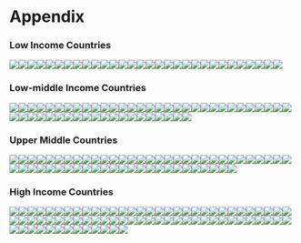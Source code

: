 Appendix
================

### Low Income Countries

![](appendix_files/figure-markdown_github/low-1.png)![](appendix_files/figure-markdown_github/low-2.png)![](appendix_files/figure-markdown_github/low-3.png)![](appendix_files/figure-markdown_github/low-4.png)![](appendix_files/figure-markdown_github/low-5.png)![](appendix_files/figure-markdown_github/low-6.png)![](appendix_files/figure-markdown_github/low-7.png)![](appendix_files/figure-markdown_github/low-8.png)![](appendix_files/figure-markdown_github/low-9.png)![](appendix_files/figure-markdown_github/low-10.png)![](appendix_files/figure-markdown_github/low-11.png)![](appendix_files/figure-markdown_github/low-12.png)![](appendix_files/figure-markdown_github/low-13.png)![](appendix_files/figure-markdown_github/low-14.png)![](appendix_files/figure-markdown_github/low-15.png)![](appendix_files/figure-markdown_github/low-16.png)![](appendix_files/figure-markdown_github/low-17.png)![](appendix_files/figure-markdown_github/low-18.png)![](appendix_files/figure-markdown_github/low-19.png)![](appendix_files/figure-markdown_github/low-20.png)![](appendix_files/figure-markdown_github/low-21.png)![](appendix_files/figure-markdown_github/low-22.png)![](appendix_files/figure-markdown_github/low-23.png)![](appendix_files/figure-markdown_github/low-24.png)![](appendix_files/figure-markdown_github/low-25.png)![](appendix_files/figure-markdown_github/low-26.png)![](appendix_files/figure-markdown_github/low-27.png)![](appendix_files/figure-markdown_github/low-28.png)![](appendix_files/figure-markdown_github/low-29.png)![](appendix_files/figure-markdown_github/low-30.png)

### Low-middle Income Countries

![](appendix_files/figure-markdown_github/low_mid-1.png)![](appendix_files/figure-markdown_github/low_mid-2.png)![](appendix_files/figure-markdown_github/low_mid-3.png)![](appendix_files/figure-markdown_github/low_mid-4.png)![](appendix_files/figure-markdown_github/low_mid-5.png)![](appendix_files/figure-markdown_github/low_mid-6.png)![](appendix_files/figure-markdown_github/low_mid-7.png)![](appendix_files/figure-markdown_github/low_mid-8.png)![](appendix_files/figure-markdown_github/low_mid-9.png)![](appendix_files/figure-markdown_github/low_mid-10.png)![](appendix_files/figure-markdown_github/low_mid-11.png)![](appendix_files/figure-markdown_github/low_mid-12.png)![](appendix_files/figure-markdown_github/low_mid-13.png)![](appendix_files/figure-markdown_github/low_mid-14.png)![](appendix_files/figure-markdown_github/low_mid-15.png)![](appendix_files/figure-markdown_github/low_mid-16.png)![](appendix_files/figure-markdown_github/low_mid-17.png)![](appendix_files/figure-markdown_github/low_mid-18.png)![](appendix_files/figure-markdown_github/low_mid-19.png)![](appendix_files/figure-markdown_github/low_mid-20.png)![](appendix_files/figure-markdown_github/low_mid-21.png)![](appendix_files/figure-markdown_github/low_mid-22.png)![](appendix_files/figure-markdown_github/low_mid-23.png)![](appendix_files/figure-markdown_github/low_mid-24.png)![](appendix_files/figure-markdown_github/low_mid-25.png)![](appendix_files/figure-markdown_github/low_mid-26.png)![](appendix_files/figure-markdown_github/low_mid-27.png)![](appendix_files/figure-markdown_github/low_mid-28.png)![](appendix_files/figure-markdown_github/low_mid-29.png)![](appendix_files/figure-markdown_github/low_mid-30.png)![](appendix_files/figure-markdown_github/low_mid-31.png)![](appendix_files/figure-markdown_github/low_mid-32.png)![](appendix_files/figure-markdown_github/low_mid-33.png)![](appendix_files/figure-markdown_github/low_mid-34.png)![](appendix_files/figure-markdown_github/low_mid-35.png)![](appendix_files/figure-markdown_github/low_mid-36.png)![](appendix_files/figure-markdown_github/low_mid-37.png)![](appendix_files/figure-markdown_github/low_mid-38.png)![](appendix_files/figure-markdown_github/low_mid-39.png)![](appendix_files/figure-markdown_github/low_mid-40.png)![](appendix_files/figure-markdown_github/low_mid-41.png)![](appendix_files/figure-markdown_github/low_mid-42.png)![](appendix_files/figure-markdown_github/low_mid-43.png)![](appendix_files/figure-markdown_github/low_mid-44.png)![](appendix_files/figure-markdown_github/low_mid-45.png)![](appendix_files/figure-markdown_github/low_mid-46.png)![](appendix_files/figure-markdown_github/low_mid-47.png)![](appendix_files/figure-markdown_github/low_mid-48.png)![](appendix_files/figure-markdown_github/low_mid-49.png)![](appendix_files/figure-markdown_github/low_mid-50.png)![](appendix_files/figure-markdown_github/low_mid-51.png)

### Upper Middle Countries

![](appendix_files/figure-markdown_github/upp_mid-1.png)![](appendix_files/figure-markdown_github/upp_mid-2.png)![](appendix_files/figure-markdown_github/upp_mid-3.png)![](appendix_files/figure-markdown_github/upp_mid-4.png)![](appendix_files/figure-markdown_github/upp_mid-5.png)![](appendix_files/figure-markdown_github/upp_mid-6.png)![](appendix_files/figure-markdown_github/upp_mid-7.png)![](appendix_files/figure-markdown_github/upp_mid-8.png)![](appendix_files/figure-markdown_github/upp_mid-9.png)![](appendix_files/figure-markdown_github/upp_mid-10.png)![](appendix_files/figure-markdown_github/upp_mid-11.png)![](appendix_files/figure-markdown_github/upp_mid-12.png)![](appendix_files/figure-markdown_github/upp_mid-13.png)![](appendix_files/figure-markdown_github/upp_mid-14.png)![](appendix_files/figure-markdown_github/upp_mid-15.png)![](appendix_files/figure-markdown_github/upp_mid-16.png)![](appendix_files/figure-markdown_github/upp_mid-17.png)![](appendix_files/figure-markdown_github/upp_mid-18.png)![](appendix_files/figure-markdown_github/upp_mid-19.png)![](appendix_files/figure-markdown_github/upp_mid-20.png)![](appendix_files/figure-markdown_github/upp_mid-21.png)![](appendix_files/figure-markdown_github/upp_mid-22.png)![](appendix_files/figure-markdown_github/upp_mid-23.png)![](appendix_files/figure-markdown_github/upp_mid-24.png)![](appendix_files/figure-markdown_github/upp_mid-25.png)![](appendix_files/figure-markdown_github/upp_mid-26.png)![](appendix_files/figure-markdown_github/upp_mid-27.png)![](appendix_files/figure-markdown_github/upp_mid-28.png)![](appendix_files/figure-markdown_github/upp_mid-29.png)![](appendix_files/figure-markdown_github/upp_mid-30.png)![](appendix_files/figure-markdown_github/upp_mid-31.png)![](appendix_files/figure-markdown_github/upp_mid-32.png)![](appendix_files/figure-markdown_github/upp_mid-33.png)![](appendix_files/figure-markdown_github/upp_mid-34.png)![](appendix_files/figure-markdown_github/upp_mid-35.png)![](appendix_files/figure-markdown_github/upp_mid-36.png)![](appendix_files/figure-markdown_github/upp_mid-37.png)![](appendix_files/figure-markdown_github/upp_mid-38.png)![](appendix_files/figure-markdown_github/upp_mid-39.png)![](appendix_files/figure-markdown_github/upp_mid-40.png)![](appendix_files/figure-markdown_github/upp_mid-41.png)![](appendix_files/figure-markdown_github/upp_mid-42.png)![](appendix_files/figure-markdown_github/upp_mid-43.png)![](appendix_files/figure-markdown_github/upp_mid-44.png)![](appendix_files/figure-markdown_github/upp_mid-45.png)![](appendix_files/figure-markdown_github/upp_mid-46.png)![](appendix_files/figure-markdown_github/upp_mid-47.png)![](appendix_files/figure-markdown_github/upp_mid-48.png)![](appendix_files/figure-markdown_github/upp_mid-49.png)![](appendix_files/figure-markdown_github/upp_mid-50.png)![](appendix_files/figure-markdown_github/upp_mid-51.png)![](appendix_files/figure-markdown_github/upp_mid-52.png)![](appendix_files/figure-markdown_github/upp_mid-53.png)![](appendix_files/figure-markdown_github/upp_mid-54.png)![](appendix_files/figure-markdown_github/upp_mid-55.png)![](appendix_files/figure-markdown_github/upp_mid-56.png)

### High Income Countries

![](appendix_files/figure-markdown_github/high-1.png)![](appendix_files/figure-markdown_github/high-2.png)![](appendix_files/figure-markdown_github/high-3.png)![](appendix_files/figure-markdown_github/high-4.png)![](appendix_files/figure-markdown_github/high-5.png)![](appendix_files/figure-markdown_github/high-6.png)![](appendix_files/figure-markdown_github/high-7.png)![](appendix_files/figure-markdown_github/high-8.png)![](appendix_files/figure-markdown_github/high-9.png)![](appendix_files/figure-markdown_github/high-10.png)![](appendix_files/figure-markdown_github/high-11.png)![](appendix_files/figure-markdown_github/high-12.png)![](appendix_files/figure-markdown_github/high-13.png)![](appendix_files/figure-markdown_github/high-14.png)![](appendix_files/figure-markdown_github/high-15.png)![](appendix_files/figure-markdown_github/high-16.png)![](appendix_files/figure-markdown_github/high-17.png)![](appendix_files/figure-markdown_github/high-18.png)![](appendix_files/figure-markdown_github/high-19.png)![](appendix_files/figure-markdown_github/high-20.png)![](appendix_files/figure-markdown_github/high-21.png)![](appendix_files/figure-markdown_github/high-22.png)![](appendix_files/figure-markdown_github/high-23.png)![](appendix_files/figure-markdown_github/high-24.png)![](appendix_files/figure-markdown_github/high-25.png)![](appendix_files/figure-markdown_github/high-26.png)![](appendix_files/figure-markdown_github/high-27.png)![](appendix_files/figure-markdown_github/high-28.png)![](appendix_files/figure-markdown_github/high-29.png)![](appendix_files/figure-markdown_github/high-30.png)![](appendix_files/figure-markdown_github/high-31.png)![](appendix_files/figure-markdown_github/high-32.png)![](appendix_files/figure-markdown_github/high-33.png)![](appendix_files/figure-markdown_github/high-34.png)![](appendix_files/figure-markdown_github/high-35.png)![](appendix_files/figure-markdown_github/high-36.png)![](appendix_files/figure-markdown_github/high-37.png)![](appendix_files/figure-markdown_github/high-38.png)![](appendix_files/figure-markdown_github/high-39.png)![](appendix_files/figure-markdown_github/high-40.png)![](appendix_files/figure-markdown_github/high-41.png)![](appendix_files/figure-markdown_github/high-42.png)![](appendix_files/figure-markdown_github/high-43.png)![](appendix_files/figure-markdown_github/high-44.png)![](appendix_files/figure-markdown_github/high-45.png)![](appendix_files/figure-markdown_github/high-46.png)![](appendix_files/figure-markdown_github/high-47.png)![](appendix_files/figure-markdown_github/high-48.png)![](appendix_files/figure-markdown_github/high-49.png)![](appendix_files/figure-markdown_github/high-50.png)![](appendix_files/figure-markdown_github/high-51.png)![](appendix_files/figure-markdown_github/high-52.png)![](appendix_files/figure-markdown_github/high-53.png)![](appendix_files/figure-markdown_github/high-54.png)![](appendix_files/figure-markdown_github/high-55.png)![](appendix_files/figure-markdown_github/high-56.png)![](appendix_files/figure-markdown_github/high-57.png)![](appendix_files/figure-markdown_github/high-58.png)![](appendix_files/figure-markdown_github/high-59.png)![](appendix_files/figure-markdown_github/high-60.png)![](appendix_files/figure-markdown_github/high-61.png)![](appendix_files/figure-markdown_github/high-62.png)![](appendix_files/figure-markdown_github/high-63.png)![](appendix_files/figure-markdown_github/high-64.png)![](appendix_files/figure-markdown_github/high-65.png)![](appendix_files/figure-markdown_github/high-66.png)![](appendix_files/figure-markdown_github/high-67.png)![](appendix_files/figure-markdown_github/high-68.png)![](appendix_files/figure-markdown_github/high-69.png)![](appendix_files/figure-markdown_github/high-70.png)![](appendix_files/figure-markdown_github/high-71.png)![](appendix_files/figure-markdown_github/high-72.png)![](appendix_files/figure-markdown_github/high-73.png)![](appendix_files/figure-markdown_github/high-74.png)![](appendix_files/figure-markdown_github/high-75.png)
